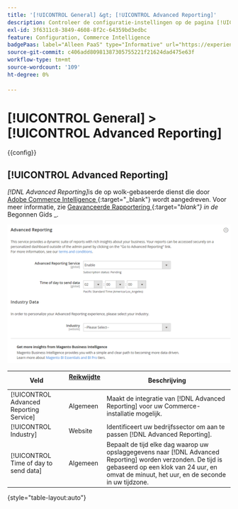 ```yaml
---
title: '[!UICONTROL General] &gt; [!UICONTROL Advanced Reporting]'
description: Controleer de configuratie-instellingen op de pagina [!UICONTROL General] &gt; [!UICONTROL Advanced Reporting] van Commerce Admin.
exl-id: 3f6311c8-3849-4608-8f2c-64359bd3edbc
feature: Configuration, Commerce Intelligence
badgePaas: label="Alleen PaaS" type="Informative" url="https://experienceleague.adobe.com/nl/docs/commerce/user-guides/product-solutions" tooltip="Is alleen van toepassing op Adobe Commerce op Cloud-projecten (door Adobe beheerde PaaS-infrastructuur) en op projecten in het veld."
source-git-commit: c406add80981387305755221f21624dad475e63f
workflow-type: tm+mt
source-wordcount: '109'
ht-degree: 0%

---
```


# [!UICONTROL General] > [!UICONTROL Advanced Reporting]

{{config}}

## [!UICONTROL Advanced Reporting]

_[!DNL Advanced Reporting]_&#x200B;is de op wolk-gebaseerde dienst die door [ Adobe Commerce Intelligence ][1]{:target="_blank"} wordt aangedreven. Voor meer informatie, zie [ Geavanceerde Rapportering ][2]{:target="_blank"} in de_ Begonnen Gids _.

![&#x200B; Geavanceerde Rapportering &#x200B;](./assets/advanced-reporting.png)<!-- zoom -->

<!-- [Advanced Reporting](https://experienceleague.adobe.com/nl/docs/commerce-admin/start/reporting/business-intelligence#advanced-reporting) -->

| Veld | [&#x200B; Reikwijdte &#x200B;](../../getting-started/websites-stores-views.md#scope-settings) | Beschrijving |
|--- |--- |--- |
| [!UICONTROL Advanced Reporting Service] | Algemeen | Maakt de integratie van [!DNL Advanced Reporting] voor uw Commerce-installatie mogelijk. |
| [!UICONTROL Industry] | Website | Identificeert uw bedrijfssector om aan te passen [!DNL Advanced Reporting]. |
| [!UICONTROL Time of day to send data] | Algemeen | Bepaalt de tijd elke dag waarop uw opslaggegevens naar [!DNL Advanced Reporting] worden verzonden. De tijd is gebaseerd op een klok van 24 uur, en omvat de minuut, het uur, en de seconde in uw tijdzone. |

{style="table-layout:auto"}

[1]: https://experienceleague.adobe.com/docs/commerce-business-intelligence/mbi/getting-started.html?lang=nl-NL
[2]: https://experienceleague.adobe.com/docs/commerce-admin/start/reporting/business-intelligence.html?lang=nl-NL#advanced-reporting
